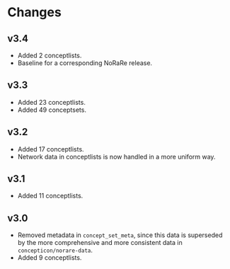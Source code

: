 # Changes

## v3.4

- Added 2 conceptlists.
- Baseline for a corresponding NoRaRe release.

## v3.3

- Added 23 conceptlists.
- Added 49 conceptsets.

## v3.2

- Added 17 conceptlists.
- Network data in conceptlists is now handled in a more uniform way.


## v3.1

- Added 11 conceptlists.


## v3.0

- Removed metadata in `concept_set_meta`, since this data is superseded by the more comprehensive and
  more consistent data in `concepticon/norare-data`.
- Added 9 conceptlists.

